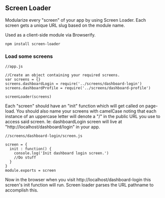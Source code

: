 ##  Screen Loader

Modularize every "screen" of your app by using Screen Loader.  Each screen gets a unique URL slug based on the module name.

Used as a client-side module via Browserify. 

```
npm install screen-loader
```


### Load some screens

```
//app.js 

//Create an object containing your required screens. 
var screens = {}
screens.dashboardLogin = require('../screens/dashboard-login')
screens.dashboardProfile = require('../screens/dashboard-profile')

screenLoader(screens)
```

Each "screen" should have an "init" function which will get called on page-load.  You should also name your screens with camelCase noting that each instance of an uppercase letter will denote a "/" in the public URL you use to access said screen.   Ie: dashboardLogin screen will live at "http://localhost/dashboard/login" in your app.

```
//screens/dashboard-login/screen.js

screen = {
  init : function() {
    console.log('Init dashboard login screen.')
    //Do stuff
  }
}
module.exports = screen
```

Now in the browser when you visit http://localhost/dashboard-login this screen's init function will run. Screen loader parses the URL pathname to accomplish this. 
